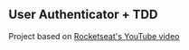 ## User Authenticator + TDD

Project based on [Rocketseat's YouTube video](https://www.youtube.com/watch?v=2G_mWfG0DZE)
